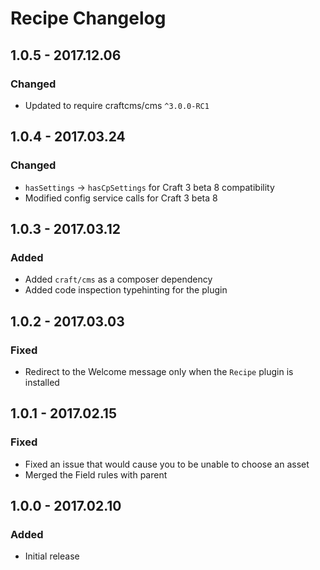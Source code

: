 # Recipe Changelog

## 1.0.5 - 2017.12.06
### Changed
* Updated to require craftcms/cms `^3.0.0-RC1`

## 1.0.4 - 2017.03.24
### Changed
* `hasSettings` -> `hasCpSettings` for Craft 3 beta 8 compatibility
* Modified config service calls for Craft 3 beta 8

## 1.0.3 - 2017.03.12
### Added
* Added `craft/cms` as a composer dependency
* Added code inspection typehinting for the plugin

## 1.0.2 - 2017.03.03
### Fixed
- Redirect to the Welcome message only when the `Recipe` plugin is installed

## 1.0.1 - 2017.02.15
### Fixed
- Fixed an issue that would cause you to be unable to choose an asset
- Merged the Field rules with parent

## 1.0.0 - 2017.02.10
### Added
- Initial release

